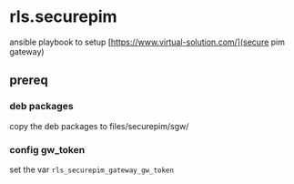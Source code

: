 # rls.securepim
ansible playbook to setup [https://www.virtual-solution.com/](secure pim gateway)

## prereq

### deb packages
copy the deb packages to files/securepim/sgw/

### config gw_token
set the var `rls_securepim_gateway_gw_token`
